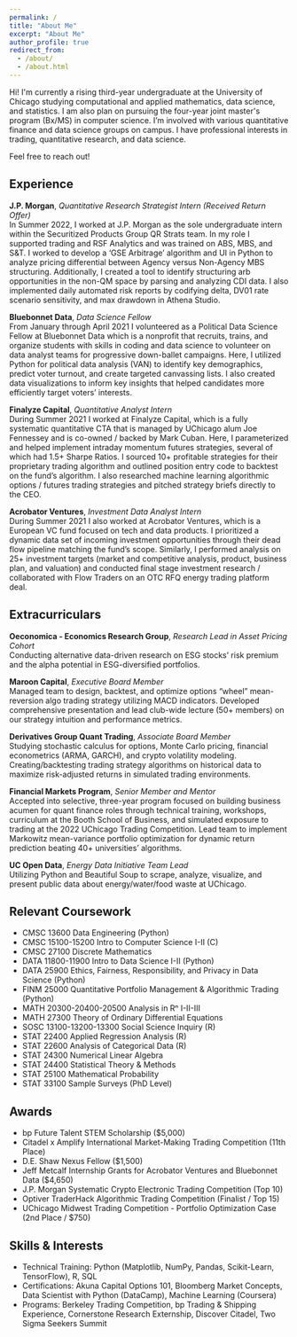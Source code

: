 ```yaml
---
permalink: /
title: "About Me"
excerpt: "About Me"
author_profile: true
redirect_from: 
  - /about/
  - /about.html
---
```


Hi! I'm currently a rising third-year undergraduate at the University of Chicago studying computational and applied mathematics, data science, and statistics. I am also plan on pursuing the four-year joint master's program (Bx/MS) in computer science. I’m involved with various quantitative finance and data science groups on campus. I have professional interests in trading, quantitative research, and data science.

Feel free to reach out!

Experience
------
**J.P. Morgan**, *Quantitative Research Strategist Intern (Received Return Offer)* <br />
In Summer 2022, I worked at J.P. Morgan as the sole undergraduate intern within the Securitized Products Group QR Strats team. In my role I supported trading and RSF Analytics and was trained on ABS, MBS, and S&T. I worked to develop a ‘GSE Arbitrage’ algorithm and UI in Python to analyze pricing differential between Agency versus Non-Agency MBS structuring. Additionally, I created a tool to identify structuring arb opportunities in the non-QM space by parsing and analyzing CDI data. I also implemented daily automated risk reports by codifying delta, DV01 rate scenario sensitivity, and max drawdown in Athena Studio.

**Bluebonnet Data**, *Data Science Fellow* <br />
From January through April 2021 I volunteered as a Political Data Science Fellow at Bluebonnet Data which is a nonprofit that recruits, trains, and organize students with skills in coding and data science to volunteer on data analyst teams for progressive down-ballet campaigns. Here, I utilized Python for political data analysis (VAN) to identify key demographics, predict voter turnout, and create targeted canvassing lists. I also created data visualizations to inform key insights that helped candidates more efficiently target voters’ interests.

**Finalyze Capital**, *Quantitative Analyst Intern* <br />
During Summer 2021 I worked at Finalyze Capital, which is a fully systematic quantitative CTA that is managed by UChicago alum Joe Fennessey and is co-owned / backed by Mark Cuban. Here, I parameterized and helped implement intraday momentum futures strategies, several of which had 1.5+ Sharpe Ratios. I sourced 10+ profitable strategies for their proprietary trading algorithm and outlined position entry code to backtest on the fund’s algorithm. I also researched machine learning algorithmic options / futures trading strategies and pitched strategy briefs directly to the CEO.

**Acrobator Ventures**, *Investment Data Analyst Intern* <br />
During Summer 2021 I also worked at Acrobator Ventures, which is a European VC fund focused on tech and data products. I prioritized a dynamic data set of incoming investment opportunities through their dead flow pipeline matching the fund’s scope. Similarly, I performed analysis on 25+ investment targets (market and competitive analysis, product, business plan, and valuation) and conducted final stage investment research / collaborated with Flow Traders on an OTC RFQ energy trading platform deal.

Extracurriculars
------

**Oeconomica - Economics Research Group**, *Research Lead in Asset Pricing Cohort*<br />
Conducting alternative data-driven research on ESG stocks’ risk premium and the alpha potential in ESG-diversified portfolios.

**Maroon Capital**, *Executive Board Member*<br />
Managed team to design, backtest, and optimize options “wheel” mean-reversion algo trading strategy utilizing MACD indicators. Developed comprehensive presentation and lead club-wide lecture (50+ members) on our strategy intuition and performance metrics.

**Derivatives Group Quant Trading**, *Associate Board Member*<br />
Studying stochastic calculus for options, Monte Carlo pricing, financial econometrics (ARMA, GARCH), and crypto volatility modeling. Creating/backtesting trading strategy algorithms on historical data to maximize risk-adjusted returns in simulated trading environments.

**Financial Markets Program**, *Senior Member and Mentor*<br />
Accepted into selective, three-year program focused on building business acumen for quant finance roles through technical training, workshops, curriculum at the Booth School of Business, and simulated exposure to trading at the 2022 UChicago Trading Competition. Lead team to implement Markowitz mean-variance portfolio optimization for dynamic return prediction beating 40+ universities’ algorithms. 

**UC Open Data**, *Energy Data Initiative Team Lead* <br />
Utilizing Python and Beautiful Soup to scrape, analyze, visualize, and present public data about energy/water/food waste at UChicago.

Relevant Coursework
------

- CMSC 13600 Data Engineering (Python)
- CMSC 15100-15200 Intro to Computer Science I-II (C)
- CMSC 27100 Discrete Mathematics
- DATA 11800-11900 Intro to Data Science I-II (Python)
- DATA 25900 Ethics, Fairness, Responsibility, and Privacy in Data Science (Python)
- FINM 25000 Quantitative Portfolio Management & Algorithmic Trading (Python)
- MATH 20300-20400-20500 Analysis in Rⁿ I-II-III
- MATH 27300 Theory of Ordinary Differential Equations
- SOSC 13100-13200-13300 Social Science Inquiry (R)
- STAT 22400 Applied Regression Analysis (R)
- STAT 22600 Analysis of Categorical Data (R)
- STAT 24300 Numerical Linear Algebra
- STAT 24400 Statistical Theory & Methods
- STAT 25100 Mathematical Probability
- STAT 33100 Sample Surveys (PhD Level)

Awards
------
- bp Future Talent STEM Scholarship ($5,000)
- Citadel x Amplify International Market-Making Trading Competition (11th Place)
- D.E. Shaw Nexus Fellow ($1,500)
- Jeff Metcalf Internship Grants for Acrobator Ventures and Bluebonnet Data ($4,650)
- J.P. Morgan Systematic Crypto Electronic Trading Competition (Top 10)
- Optiver TraderHack Algorithmic Trading Competition (Finalist / Top 15)
- UChicago Midwest Trading Competition - Portfolio Optimization Case (2nd Place / $750)

Skills & Interests
------
- Technical Training: Python (Matplotlib, NumPy, Pandas, Scikit-Learn, TensorFlow), R, SQL
- Certifications: Akuna Capital Options 101, Bloomberg Market Concepts, Data Scientist with Python (DataCamp), Machine Learning (Coursera)
- Programs: Berkeley Trading Competition, bp Trading & Shipping Experience, Cornerstone Research Externship, Discover Citadel, Two Sigma Seekers Summit
